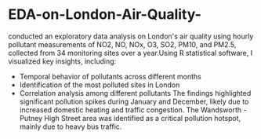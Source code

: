 # EDA-on-London-Air-Quality-
conducted an exploratory data analysis on London's air quality using hourly pollutant measurements of NO2, NO, NOx, O3, SO2, PM10, and PM2.5, collected from 34 monitoring sites over a year.Using R statistical software, I visualized key insights, including:
- Temporal behavior of pollutants across different months
- Identification of the most polluted sites in London
- Correlation analysis among different pollutants
The findings highlighted significant pollution spikes during January and December, likely due to increased domestic heating and traffic congestion. The Wandsworth - Putney High Street area was identified as a critical pollution hotspot, mainly due to heavy bus traffic.
